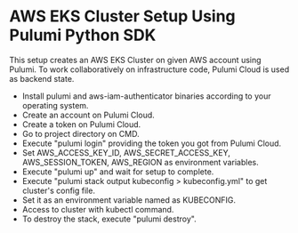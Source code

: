 # AWS EKS Cluster Setup Using Pulumi Python SDK

This setup creates an AWS EKS Cluster on given AWS account using Pulumi.
To work collaboratively on infrastructure code, Pulumi Cloud is used as backend state.
- Install pulumi and aws-iam-authenticator binaries according to your operating system.
- Create an account on Pulumi Cloud.
- Create a token on Pulumi Cloud.
- Go to project directory on CMD.
- Execute "pulumi login" providing the token you got from Pulumi Cloud.
- Set AWS_ACCESS_KEY_ID, AWS_SECRET_ACCESS_KEY, AWS_SESSION_TOKEN, AWS_REGION as environment variables.
- Execute "pulumi up" and wait for setup to complete.
- Execute "pulumi stack output kubeconfig > kubeconfig.yml" to get cluster's config file.
- Set it as an environment variable named as KUBECONFIG.
- Access to cluster with kubectl command.
- To destroy the stack, execute "pulumi destroy".

